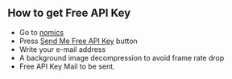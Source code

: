 ## How to get Free API Key

* Go to [nomics](https://p.nomics.com/cryptocurrency-bitcoin-api)
* Press [Send Me Free API Key](https://p.nomics.com/pricing#free-plan) button
* Write your e-mail address
* A background image decompression to avoid frame rate drop
* Free API Key Mail to be sent.
